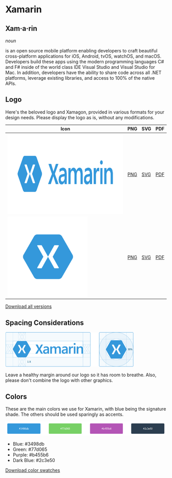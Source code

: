 # Xamarin

## Xam·a·rin

*noun*

is an open source mobile platform enabling developers to craft beautiful cross-platform applications for iOS, Android, tvOS, watchOS, and macOS. Developers build these apps using the modern programming languages C# and F# inside of the world class IDE Visual Studio and Visual Studio for Mac. In addition, developers have the ability to share code across all .NET platforms, leverage existing libraries, and access to 100% of the native APIs.

## Logo

Here's the beloved logo and Xamagon, provided in various formats for your design needs. Please display the logo as is, without any modifications.

| Icon | PNG | SVG | PDF |
|------------|-----|------|--------|
| <img src="Xamarin/png/Xamarin logo.png" height="250px" alt=""/> | <a href="Xamarin/png/Xamarin logo.png" target="_blank" download="Xamarin logo.png">PNG</a> | <a href="Xamarin/svg/Xamarin logo.svg" target="_blank" download="Xamarin logo.svg">SVG</a> | <a href="Xamarin/pdf/Xamarin logo.pdf" target="_blank" download="Xamarin logo.pdf">PDF</a> |
| <img src="Xamagon/png/Xamagon.png" height="250px" alt=""/> | <a href="Xamagon/png/Xamagon.png" target="_blank" download="Xamagon.png">PNG</a> | <a href="Xamagon/svg/Xamagon.svg" target="_blank" download="Xamagon.svg">SVG</a> | <a href="Xamagon/pdf/Xamagon.pdf" target="_blank" download="Xamagon.pdf">PDF</a> |

<a href="assets/xamarin-logos.zip" class="more" download="Xamarin logos.zip">Download all versions</a>

## Spacing Considerations

<img src="assets/spacing.png" width="400px" alt=""/>

Leave a healthy margin around our logo so it has room to breathe. Also, please don't combine the logo with other graphics.
   
## Colors

These are the main colors we use for Xamarin, with blue being the signature shade. The others should be used sparingly as accents.

![Swatches](assets/swatches.png)

* Blue: #3498db
* Green: #77d065
* Purple: #b455b6
* Dark Blue: #2c3e50
 
<a href="assets/xamarin-color-swatches.zip" class="more" download="Xamarin color swatches.zip">Download color swatches</a>
